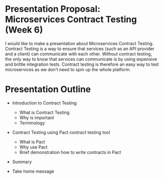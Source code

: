 # Presentation Proposal: Microservices Contract Testing (Week 6)

I would like to make a presentation about Microservices Contract Testing. Contract Testing is a way to ensure that services (such as an API provider and a client) can communicate with each other. Without contract testing, the only way to know that services can communicate is by using expensive and brittle integration tests. Contract testing is therefore an easy way to test microservices as we don’t need to spin up the whole platform.

# Presentation Outline

- Introduction to Contract Testing
	- What is Contract Testing
	- Why is important
	- Terminology

- Contract Testing using Pact contract testing tool
	- What is Pact
	- Why use Pact
	- Brief demonstration how to write contracts in Pact

- Summary

- Take home message
